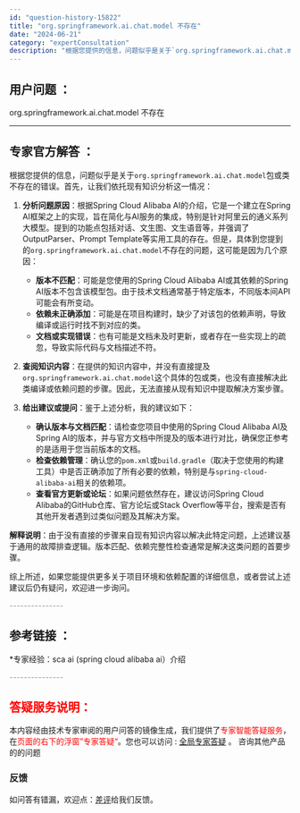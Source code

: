 ```yaml
---
id: "question-history-15822"
title: "org.springframework.ai.chat.model 不存在"
date: "2024-06-21"
category: "expertConsultation"
description: "根据您提供的信息，问题似乎是关于`org.springframework.ai.chat.model`包或类不存在的错误。首先，让我们依托现有知识分析这一情况：1. **分析问题原因**：根据Spring Cloud Alibaba AI的介绍，它是一个建立在Spring AI框架之上的实现，旨在简"
---
```


## 用户问题 ： 
 org.springframework.ai.chat.model 不存在  

---------------
## 专家官方解答 ：

根据您提供的信息，问题似乎是关于`org.springframework.ai.chat.model`包或类不存在的错误。首先，让我们依托现有知识分析这一情况：

1. **分析问题原因**：根据Spring Cloud Alibaba AI的介绍，它是一个建立在Spring AI框架之上的实现，旨在简化与AI服务的集成，特别是针对阿里云的通义系列大模型。提到的功能点包括对话、文生图、文生语音等，并强调了OutputParser、Prompt Template等实用工具的存在。但是，具体到您提到的`org.springframework.ai.chat.model`不存在的问题，这可能是因为几个原因：
   - **版本不匹配**：可能是您使用的Spring Cloud Alibaba AI或其依赖的Spring AI版本不包含该模型包。由于技术文档通常基于特定版本，不同版本间API可能会有所变动。
   - **依赖未正确添加**：可能是在项目构建时，缺少了对该包的依赖声明，导致编译或运行时找不到对应的类。
   - **文档或实现错误**：也有可能是文档未及时更新，或者存在一些实现上的疏忽，导致实际代码与文档描述不符。

2. **查阅知识内容**：在提供的知识内容中，并没有直接提及`org.springframework.ai.chat.model`这个具体的包或类，也没有直接解决此类编译或依赖问题的步骤。因此，无法直接从现有知识中提取解决方案步骤。

3. **给出建议或提问**：鉴于上述分析，我的建议如下：
   - **确认版本与文档匹配**：请检查您项目中使用的Spring Cloud Alibaba AI及Spring AI的版本，并与官方文档中所提及的版本进行对比，确保您正参考的是适用于您当前版本的文档。
   - **检查依赖管理**：确认您的`pom.xml`或`build.gradle`（取决于您使用的构建工具）中是否正确添加了所有必要的依赖，特别是与`spring-cloud-alibaba-ai`相关的依赖项。
   - **查看官方更新或论坛**：如果问题依然存在，建议访问Spring Cloud Alibaba的GitHub仓库、官方论坛或Stack Overflow等平台，搜索是否有其他开发者遇到过类似问题及其解决方案。

**解释说明**：由于没有直接的步骤来自现有知识内容以解决此特定问题，上述建议基于通用的故障排查逻辑。版本匹配、依赖完整性检查通常是解决这类问题的首要步骤。

综上所述，如果您能提供更多关于项目环境和依赖配置的详细信息，或者尝试上述建议后仍有疑问，欢迎进一步询问。


<font color="#949494">---------------</font> 


## 参考链接 ：

*专家经验：sca ai (spring cloud alibaba ai）介绍 


 <font color="#949494">---------------</font> 
 


## <font color="#FF0000">答疑服务说明：</font> 

本内容经由技术专家审阅的用户问答的镜像生成，我们提供了<font color="#FF0000">专家智能答疑服务</font>，在<font color="#FF0000">页面的右下的浮窗”专家答疑“</font>。您也可以访问 : [全局专家答疑](https://answer.opensource.alibaba.com/docs/intro) 。 咨询其他产品的的问题

### 反馈
如问答有错漏，欢迎点：[差评](https://ai.nacos.io/user/feedbackByEnhancerGradePOJOID?enhancerGradePOJOId=15841)给我们反馈。
